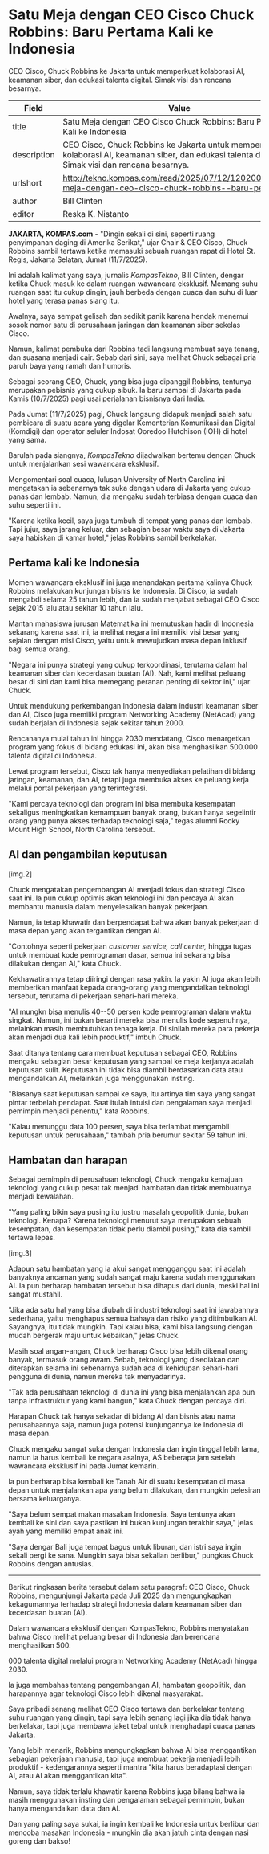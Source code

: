 # Satu Meja dengan CEO Cisco Chuck Robbins: Baru Pertama Kali ke Indonesia

CEO Cisco, Chuck Robbins ke Jakarta untuk memperkuat kolaborasi AI, keamanan siber, dan edukasi talenta digital. Simak visi dan rencana besarnya.

| Field       | Value                                                       |
|-------------|-------------------------------------------------------------|
| title       | Satu Meja dengan CEO Cisco Chuck Robbins: Baru Pertama Kali ke Indonesia |
| description | CEO Cisco, Chuck Robbins ke Jakarta untuk memperkuat kolaborasi AI, keamanan siber, dan edukasi talenta digital. Simak visi dan rencana besarnya. |
| urlshort    | http://tekno.kompas.com/read/2025/07/12/12020027/satu-meja-dengan-ceo-cisco-chuck-robbins--baru-pert |
| author      | Bill Clinten |
| editor      | Reska K. Nistanto |

**JAKARTA, KOMPAS.com** - "Dingin sekali di sini, seperti ruang penyimpanan daging di Amerika Serikat," ujar Chair & CEO Cisco, Chuck Robbins sambil tertawa ketika memasuki sebuah ruangan rapat di Hotel St. Regis, Jakarta Selatan, Jumat (11/7/2025).

Ini adalah kalimat yang saya, jurnalis *KompasTekno*, Bill Clinten, dengar ketika Chuck masuk ke dalam ruangan wawancara eksklusif. Memang suhu ruangan saat itu cukup dingin, jauh berbeda dengan cuaca dan suhu di luar hotel yang terasa panas siang itu.

Awalnya, saya sempat gelisah dan sedikit panik karena hendak menemui sosok nomor satu di perusahaan jaringan dan keamanan siber sekelas Cisco.

Namun, kalimat pembuka dari Robbins tadi langsung membuat saya tenang, dan suasana menjadi cair. Sebab dari sini, saya melihat Chuck sebagai pria paruh baya yang ramah dan humoris. 

Sebagai seorang CEO, Chuck, yang bisa juga dipanggil Robbins, tentunya merupakan pebisnis yang cukup sibuk. Ia baru sampai di Jakarta pada Kamis (10/7/2025) pagi usai perjalanan bisnisnya dari India.

Pada Jumat (11/7/2025) pagi, Chuck langsung didapuk menjadi salah satu pembicara di suatu acara yang digelar Kementerian Komunikasi dan Digital (Komdigi) dan operator seluler Indosat Ooredoo Hutchison (IOH) di hotel yang sama. 

Barulah pada siangnya, *KompasTekno* dijadwalkan bertemu dengan Chuck untuk menjalankan sesi wawancara eksklusif.

Mengomentari soal cuaca, lulusan University of North Carolina ini mengatakan ia sebenarnya tak suka dengan udara di Jakarta yang cukup panas dan lembab. Namun, dia mengaku sudah terbiasa dengan cuaca dan suhu seperti ini.

\"Karena ketika kecil, saya juga tumbuh di tempat yang panas dan lembab. Tapi jujur, saya jarang keluar, dan sebagian besar waktu saya di Jakarta saya habiskan di kamar hotel,\" jelas Robbins sambil berkelakar. 

## **Pertama kali ke Indonesia**

Momen wawancara eksklusif ini juga menandakan pertama kalinya Chuck Robbins melakukan kunjungan bisnis ke Indonesia. Di Cisco, ia sudah mengabdi selama 25 tahun lebih, dan ia sudah menjabat sebagai CEO Cisco sejak 2015 lalu atau sekitar 10 tahun lalu. 

Mantan mahasiswa jurusan Matematika ini memutuskan hadir di Indonesia sekarang karena saat ini, ia melihat negara ini memiliki visi besar yang sejalan dengan misi Cisco, yaitu untuk mewujudkan masa depan inklusif bagi semua orang. 

"Negara ini punya strategi yang cukup terkoordinasi, terutama dalam hal keamanan siber dan kecerdasan buatan (AI). Nah, kami melihat peluang besar di sini dan kami bisa memegang peranan penting di sektor ini," ujar Chuck.

Untuk mendukung perkembangan Indonesia dalam industri keamanan siber dan AI, Cisco juga memiliki program Networking Academy (NetAcad) yang sudah berjalan di Indonesia sejak sekitar tahun 2000.

Rencananya mulai tahun ini hingga 2030 mendatang, Cisco menargetkan program yang fokus di bidang edukasi ini, akan bisa menghasilkan 500.000 talenta digital di Indonesia. 

Lewat program tersebut, Cisco tak hanya menyediakan pelatihan di bidang jaringan, keamanan, dan AI, tetapi juga membuka akses ke peluang kerja melalui portal pekerjaan yang terintegrasi.

"Kami percaya teknologi dan program ini bisa membuka kesempatan sekaligus meningkatkan kemampuan banyak orang, bukan hanya segelintir orang yang punya akses terhadap teknologi saja," tegas alumni Rocky Mount High School, North Carolina tersebut.

## **AI dan pengambilan keputusan**

\[img.2\]

Chuck mengatakan pengembangan AI menjadi fokus dan strategi Cisco saat ini. Ia pun cukup optimis akan teknologi ini dan percaya AI akan membantu manusia dalam menyelesaikan banyak pekerjaan.

Namun, ia tetap khawatir dan berpendapat bahwa akan banyak pekerjaan di masa depan yang akan tergantikan dengan AI.

\"Contohnya seperti pekerjaan *customer service, call center,* hingga tugas untuk membuat kode pemrograman dasar, semua ini sekarang bisa dilakukan dengan AI,\" kata Chuck. 

Kekhawatirannya tetap diiringi dengan rasa yakin. Ia yakin AI juga akan lebih memberikan manfaat kepada orang-orang yang mengandalkan teknologi tersebut, terutama di pekerjaan sehari-hari mereka. 

"AI mungkn bisa menulis 40--50 persen kode pemrograman dalam waktu singkat. Namun, ini bukan berarti mereka bisa menulis kode sepenuhnya, melainkan masih membutuhkan tenaga kerja. Di sinilah mereka para pekerja akan menjadi dua kali lebih produktif,\" imbuh Chuck. 

Saat ditanya tentang cara membuat keputusan sebagai CEO, Robbins mengaku sebagian besar keputusan yang sampai ke meja kerjanya adalah keputusan sulit. Keputusan ini tidak bisa diambil berdasarkan data atau mengandalkan AI, melainkan juga menggunakan insting.

"Biasanya saat keputusan sampai ke saya, itu artinya tim saya yang sangat pintar terbelah pendapat. Saat itulah intuisi dan pengalaman saya menjadi pemimpin menjadi penentu," kata Robbins.

"Kalau menunggu data 100 persen, saya bisa terlambat mengambil keputusan untuk perusahaan,\" tambah pria berumur sekitar 59 tahun ini.

## **Hambatan dan harapan**

Sebagai pemimpin di perusahaan teknologi, Chuck mengaku kemajuan teknologi yang cukup pesat tak menjadi hambatan dan tidak membuatnya menjadi kewalahan. 

"Yang paling bikin saya pusing itu justru masalah geopolitik dunia, bukan teknologi. Kenapa? Karena teknologi menurut saya merupakan sebuah kesempatan, dan kesempatan tidak perlu diambil pusing," kata dia sambil tertawa lepas.

\[img.3\]

Adapun satu hambatan yang ia akui sangat mengganggu saat ini adalah banyaknya ancaman yang sudah sangat maju karena sudah menggunakan AI. Ia pun berharap hambatan tersebut bisa dihapus dari dunia, meski hal ini sangat mustahil.

\"Jika ada satu hal yang bisa diubah di industri teknologi saat ini jawabannya sederhana, yaitu menghapus semua bahaya dan risiko yang ditimbulkan AI. Sayangnya, itu tidak mungkin. Tapi kalau bisa, kami bisa langsung dengan mudah bergerak maju untuk kebaikan,\" jelas Chuck.

Masih soal angan-angan, Chuck berharap Cisco bisa lebih dikenal orang banyak, termasuk orang awam. Sebab, teknologi yang disediakan dan diterapkan selama ini sebenarnya sudah ada di kehidupan sehari-hari pengguna di dunia, namun mereka tak menyadarinya.

"Tak ada perusahaan teknologi di dunia ini yang bisa menjalankan apa pun tanpa infrastruktur yang kami bangun," kata Chuck dengan percaya diri. 

Harapan Chuck tak hanya sekadar di bidang AI dan bisnis atau nama perusahaannya saja, namun juga potensi kunjungannya ke Indonesia di masa depan. 

Chuck mengaku sangat suka dengan Indonesia dan ingin tinggal lebih lama, namun ia harus kembali ke negara asalnya, AS beberapa jam setelah wawancara eksklusif ini pada Jumat kemarin.

Ia pun berharap bisa kembali ke Tanah Air di suatu kesempatan di masa depan untuk menjalankan apa yang belum dilakukan, dan mungkin pelesiran bersama keluarganya.

\"Saya belum sempat makan masakan Indonesia. Saya tentunya akan kembali ke sini dan saya pastikan ini bukan kunjungan terakhir saya,\" jelas ayah yang memiliki empat anak ini. 

\"Saya dengar Bali juga tempat bagus untuk liburan, dan istri saya ingin sekali pergi ke sana. Mungkin saya bisa sekalian berlibur,\" pungkas Chuck Robbins dengan antusias.

---
Berikut ringkasan berita tersebut dalam satu paragraf: CEO Cisco, Chuck Robbins, mengunjungi Jakarta pada Juli 2025 dan mengungkapkan kekagumannya terhadap strategi Indonesia dalam keamanan siber dan kecerdasan buatan (AI).

 Dalam wawancara eksklusif dengan KompasTekno, Robbins menyatakan bahwa Cisco melihat peluang besar di Indonesia dan berencana menghasilkan 500.

000 talenta digital melalui program Networking Academy (NetAcad) hingga 2030.

 Ia juga membahas tentang pengembangan AI, hambatan geopolitik, dan harapannya agar teknologi Cisco lebih dikenal masyarakat.



Saya pribadi senang melihat CEO Cisco tertawa dan berkelakar tentang suhu ruangan yang dingin, tapi saya lebih senang lagi jika dia tidak hanya berkelakar, tapi juga membawa jaket tebal untuk menghadapi cuaca panas Jakarta.

 Yang lebih menarik, Robbins mengungkapkan bahwa AI bisa menggantikan sebagian pekerjaan manusia, tapi juga membuat pekerja menjadi lebih produktif - kedengarannya seperti mantra "kita harus beradaptasi dengan AI, atau AI akan menggantikan kita".

 Namun, saya tidak terlalu khawatir karena Robbins juga bilang bahwa ia masih menggunakan insting dan pengalaman sebagai pemimpin, bukan hanya mengandalkan data dan AI.

 Dan yang paling saya sukai, ia ingin kembali ke Indonesia untuk berlibur dan mencoba masakan Indonesia - mungkin dia akan jatuh cinta dengan nasi goreng dan bakso!
